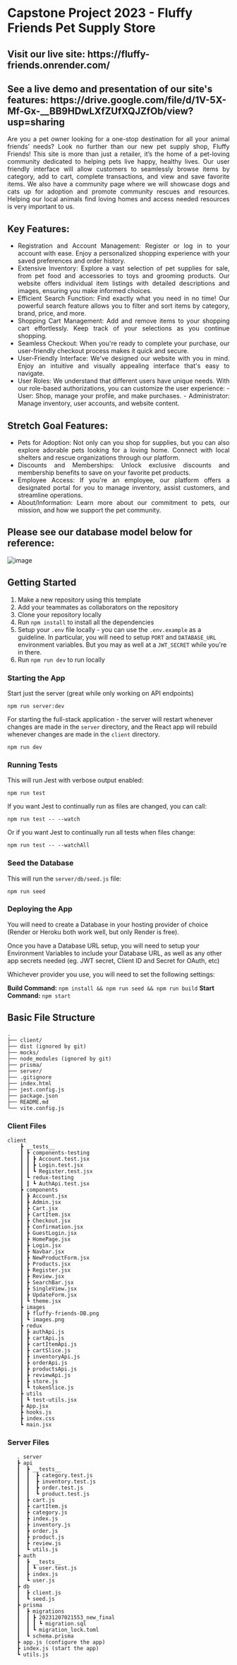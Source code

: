 # Capstone Project 2023 - Fluffy Friends Pet Supply Store

<h2>Visit our live site: https://fluffy-friends.onrender.com/</h2>

<h2>See a live demo and presentation of our site's features: https://drive.google.com/file/d/1V-5X-Mf-Gx-__BB9HDwLXfZUfXQJZfOb/view?usp=sharing </h2>

<div align="justify"> 
Are you a pet owner looking for a one-stop destination for all your animal friends’ needs? Look no further than our new pet supply shop, Fluffy Friends! This site is more than just a retailer, it’s the home of a pet-loving community dedicated to helping pets live happy, healthy lives. Our user friendly interface will allow customers to seamlessly browse items by category, add to cart, complete transactions, and view and save favorite items. We also have a community page where we will showcase dogs and cats up for adoption and promote community rescues and resources. Helping our local animals find loving homes and access needed resources is very important to us.
</div>

## Key Features:

<div align="justify"> 
<ul>
<li> Registration and Account Management: Register or log in to your account with ease. Enjoy a personalized shopping experience with your saved preferences and order history.</li>
<li>Extensive Inventory: Explore a vast selection of pet supplies for sale, from pet food and accessories to toys and grooming products. Our website offers individual item listings with detailed descriptions and images, ensuring you make informed choices.</li>
<li>Efficient Search Function: Find exactly what you need in no time! Our powerful search feature allows you to filter and sort items by category, brand, price, and more.</li>
<li>Shopping Cart Management: Add and remove items to your shopping cart effortlessly. Keep track of your selections as you continue shopping.</li>
<li>Seamless Checkout: When you're ready to complete your purchase, our user-friendly checkout process makes it quick and secure.</li>
<li>User-Friendly Interface: We've designed our website with you in mind. Enjoy an intuitive and visually appealing interface that's easy to navigate.</li>
<li>User Roles: We understand that different users have unique needs. With our role-based authorizations, you can customize the user experience:
    - User: Shop, manage your profile, and make purchases.
    - Administrator: Manage inventory, user accounts, and website content.
</ul>
</div>

## Stretch Goal Features:

<div align="justify"> 
<ul>
<li>Pets for Adoption: Not only can you shop for supplies, but you can also explore adorable pets looking for a loving home. Connect with local shelters and rescue organizations through our platform.</li>
<li>Discounts and Memberships: Unlock exclusive discounts and membership benefits to save on your favorite pet products.</li>
<li>Employee Access: If you're an employee, our platform offers a designated portal for you to manage inventory, assist customers, and streamline operations.</li>
<li>About/Information: Learn more about our commitment to pets, our mission, and how we support the pet community.</li>
</ul>
</div>

## Please see our database model below for reference:

![image](https://github.com/jnaegibbs/Capstone-Project/blob/main/client/images/fluffy-friends-DB.png)

## Getting Started

1. Make a new repository using this template
2. Add your teammates as collaborators on the repository
3. Clone your repository locally
4. Run `npm install` to install all the dependencies
5. Setup your `.env` file locally - you can use the `.env.example` as a guideline. In particular, you will need to setup `PORT` and `DATABASE_URL` environment variables. But you may as well at a `JWT_SECRET` while you're in there.
6. Run `npm run dev` to run locally

### Starting the App

Start just the server (great while only working on API endpoints)

```
npm run server:dev
```

For starting the full-stack application - the server will restart whenever changes are made in the `server` directory, and the React app will rebuild whenever changes are made in the `client` directory.

```
npm run dev
```

### Running Tests

This will run Jest with verbose output enabled:

```
npm run test
```

If you want Jest to continually run as files are changed, you can call:

```
npm run test -- --watch
```

Or if you want Jest to continually run all tests when files change:

```
npm run test -- --watchAll
```

### Seed the Database

This will run the `server/db/seed.js` file:

```
npm run seed
```

### Deploying the App

You will need to create a Database in your hosting provider of choice (Render or Heroku both work well, but only Render is free).

Once you have a Database URL setup, you will need to setup your Environment Variables to include your Database URL, as well as any other app secrets needed (eg. JWT secret, Client ID and Secret for OAuth, etc)

Whichever provider you use, you will need to set the following settings:

**Build Command:** `npm install && npm run seed && npm run build`
**Start Command:** `npm start`

## Basic File Structure

```
.
├── client/
├── dist (ignored by git)
├── mocks/
├── node_modules (ignored by git)
├── prisma/
├── server/
├── .gitignore
├── index.html
├── jest.config.js
├── package.json
├── README.md
└── vite.config.js
```

### Client Files

```
client
    ┣ __tests__
    ┃ ┣ components-testing
    ┃ ┃ ┣ Account.test.jsx
    ┃ ┃ ┣ Login.test.jsx
    ┃ ┃ ┗ Register.test.jsx
    ┃ ┗ redux-testing
    ┃ ┃ ┗ AuthApi.test.jsx
    ┣ components
    ┃ ┣ Account.jsx
    ┃ ┣ Admin.jsx
    ┃ ┣ Cart.jsx
    ┃ ┣ CartItem.jsx
    ┃ ┣ Checkout.jsx
    ┃ ┣ Confirmation.jsx
    ┃ ┣ GuestLogin.jsx
    ┃ ┣ HomePage.jsx
    ┃ ┣ Login.jsx
    ┃ ┣ Navbar.jsx
    ┃ ┣ NewProductForm.jsx
    ┃ ┣ Products.jsx
    ┃ ┣ Register.jsx
    ┃ ┣ Review.jsx
    ┃ ┣ SearchBar.jsx
    ┃ ┣ SingleView.jsx
    ┃ ┣ UpdateForm.jsx
    ┃ ┗ theme.jsx
    ┣ images
    ┃ ┣ fluffy-friends-DB.png
    ┃ ┗ images.png
    ┣ redux
    ┃ ┣ authApi.js
    ┃ ┣ cartApi.js
    ┃ ┣ cartItemApi.js
    ┃ ┣ cartSlice.js
    ┃ ┣ inventoryApi.js
    ┃ ┣ orderApi.js
    ┃ ┣ productsApi.js
    ┃ ┣ reviewApi.js
    ┃ ┣ store.js
    ┃ ┗ tokenSlice.js
    ┣ utils
    ┃ ┗ test-utils.jsx
    ┣ App.jsx
    ┣ hooks.js
    ┣ index.css
    ┗ main.jsx

 ```

 ### Server Files

 ```
    . server
    ┣ api
    ┃  ┣ __tests__
    ┃  ┃  ┣ category.test.js
    ┃  ┃  ┣ inventory.test.js
    ┃  ┃  ┣ order.test.js
    ┃  ┃  ┗ product.test.js
    ┃  ┣ cart.js
    ┃  ┣ cartItem.js
    ┃  ┣ category.js
    ┃  ┣ index.js
    ┃  ┣ inventory.js
    ┃  ┣ order.js
    ┃  ┣ product.js
    ┃  ┣ review.js
    ┃  ┗ utils.js
    ┣ auth
    ┃  ┣ __tests__
    ┃  ┃ ┗ user.test.js
    ┃  ┣ index.js
    ┃  ┗ user.js
    ┣ db
    ┃  ┣ client.js
    ┃  ┗ seed.js
    ┣ prisma
    ┃  ┣ migrations
    ┃  ┃ ┣ 20231207021553_new_final
    ┃  ┃ ┃ ┗ migration.sql
    ┃  ┃ ┗ migration_lock.toml
    ┃  ┗ schema.prisma
    ┣ app.js (configure the app)
    ┣ index.js (start the app)
    ┗ utils.js
```


